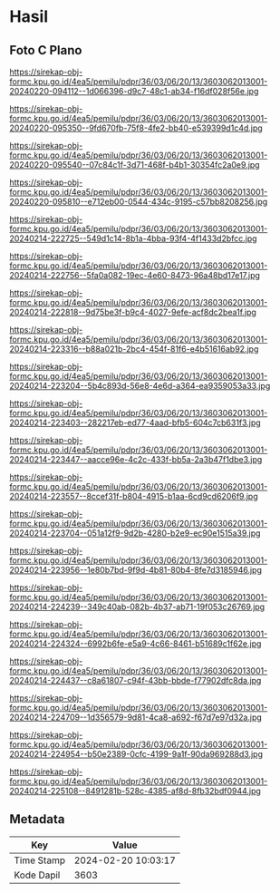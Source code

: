 # Hasil

## Foto C Plano

https://sirekap-obj-formc.kpu.go.id/4ea5/pemilu/pdpr/36/03/06/20/13/3603062013001-20240220-094112--1d066396-d9c7-48c1-ab34-f16df028f56e.jpg

https://sirekap-obj-formc.kpu.go.id/4ea5/pemilu/pdpr/36/03/06/20/13/3603062013001-20240220-095350--9fd670fb-75f8-4fe2-bb40-e539399d1c4d.jpg

https://sirekap-obj-formc.kpu.go.id/4ea5/pemilu/pdpr/36/03/06/20/13/3603062013001-20240220-095540--07c84c1f-3d71-468f-b4b1-30354fc2a0e9.jpg

https://sirekap-obj-formc.kpu.go.id/4ea5/pemilu/pdpr/36/03/06/20/13/3603062013001-20240220-095810--e712eb00-0544-434c-9195-c57bb8208256.jpg

https://sirekap-obj-formc.kpu.go.id/4ea5/pemilu/pdpr/36/03/06/20/13/3603062013001-20240214-222725--549d1c14-8b1a-4bba-93f4-4f1433d2bfcc.jpg

https://sirekap-obj-formc.kpu.go.id/4ea5/pemilu/pdpr/36/03/06/20/13/3603062013001-20240214-222756--5fa0a082-19ec-4e60-8473-96a48bd17e17.jpg

https://sirekap-obj-formc.kpu.go.id/4ea5/pemilu/pdpr/36/03/06/20/13/3603062013001-20240214-222818--9d75be3f-b9c4-4027-9efe-acf8dc2bea1f.jpg

https://sirekap-obj-formc.kpu.go.id/4ea5/pemilu/pdpr/36/03/06/20/13/3603062013001-20240214-223316--b88a021b-2bc4-454f-81f6-e4b51616ab92.jpg

https://sirekap-obj-formc.kpu.go.id/4ea5/pemilu/pdpr/36/03/06/20/13/3603062013001-20240214-223204--5b4c893d-56e8-4e6d-a364-ea9359053a33.jpg

https://sirekap-obj-formc.kpu.go.id/4ea5/pemilu/pdpr/36/03/06/20/13/3603062013001-20240214-223403--282217eb-ed77-4aad-bfb5-604c7cb631f3.jpg

https://sirekap-obj-formc.kpu.go.id/4ea5/pemilu/pdpr/36/03/06/20/13/3603062013001-20240214-223447--aacce96e-4c2c-433f-bb5a-2a3b47f1dbe3.jpg

https://sirekap-obj-formc.kpu.go.id/4ea5/pemilu/pdpr/36/03/06/20/13/3603062013001-20240214-223557--8ccef31f-b804-4915-b1aa-6cd9cd6206f9.jpg

https://sirekap-obj-formc.kpu.go.id/4ea5/pemilu/pdpr/36/03/06/20/13/3603062013001-20240214-223704--051a12f9-9d2b-4280-b2e9-ec90e1515a39.jpg

https://sirekap-obj-formc.kpu.go.id/4ea5/pemilu/pdpr/36/03/06/20/13/3603062013001-20240214-223956--1e80b7bd-9f9d-4b81-80b4-8fe7d3185946.jpg

https://sirekap-obj-formc.kpu.go.id/4ea5/pemilu/pdpr/36/03/06/20/13/3603062013001-20240214-224239--349c40ab-082b-4b37-ab71-19f053c26769.jpg

https://sirekap-obj-formc.kpu.go.id/4ea5/pemilu/pdpr/36/03/06/20/13/3603062013001-20240214-224324--6992b6fe-e5a9-4c66-8461-b51689c1f62e.jpg

https://sirekap-obj-formc.kpu.go.id/4ea5/pemilu/pdpr/36/03/06/20/13/3603062013001-20240214-224437--c8a61807-c94f-43bb-bbde-f77902dfc8da.jpg

https://sirekap-obj-formc.kpu.go.id/4ea5/pemilu/pdpr/36/03/06/20/13/3603062013001-20240214-224709--1d356579-9d81-4ca8-a692-f67d7e97d32a.jpg

https://sirekap-obj-formc.kpu.go.id/4ea5/pemilu/pdpr/36/03/06/20/13/3603062013001-20240214-224954--b50e2389-0cfc-4199-9a1f-90da969288d3.jpg

https://sirekap-obj-formc.kpu.go.id/4ea5/pemilu/pdpr/36/03/06/20/13/3603062013001-20240214-225108--8491281b-528c-4385-af8d-8fb32bdf0944.jpg


## Metadata

| Key        | Value               |
| ---------- | ------------------- |
| Time Stamp | 2024-02-20 10:03:17 |
| Kode Dapil | 3603                |



